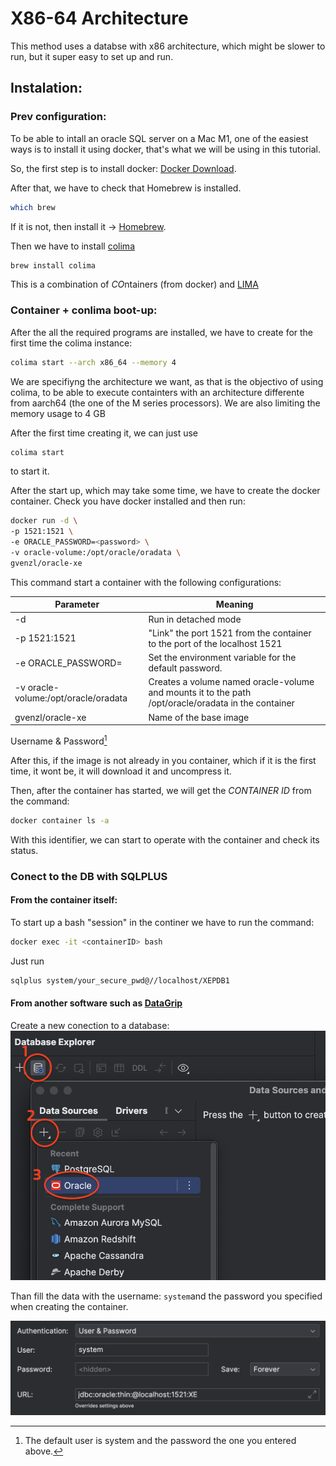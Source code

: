 # X86-64 Architecture

This method uses a databse with x86 architecture, which might be slower to run, but it super easy to set up and run.

## Instalation:
### Prev configuration:
To be able to intall an oracle SQL server on a Mac M1, one of the easiest ways is to install it using docker, that's what we will be using in this tutorial.

So, the first step is to install docker: [Docker Download](https://www.docker.com/get-started/).

After that, we have to check that Homebrew is installed. 
```sh
which brew
```

If it is not, then install it -> [Homebrew](https://brew.sh/).


Then we have to install [colima](https://github.com/abiosoft/colima)
```sh
brew install colima
```
This is a combination of *CO*ntainers (from docker) and [LIMA](https://github.com/lima-vm/lima)


### Container + conlima boot-up:
After the all the required programs are installed, we have to create for the first time the colima instance:
```sh
colima start --arch x86_64 --memory 4
```
We are specifiyng the architecture we want, as that is the objectivo of using colima, to be able to execute containters with an architecture differente from aarch64 (the one of the M series processors). We are also limiting the memory usage to 4 GB

After the first time creating it, we can just use
```sh
colima start
```
to start it.

After the start up, which may take some time, we have to create the docker container. Check you have docker installed and then run:
```sh
docker run -d \
-p 1521:1521 \
-e ORACLE_PASSWORD=<password> \ 
-v oracle-volume:/opt/oracle/oradata \
gvenzl/oracle-xe
```
This command start a container with the following configurations:

| Parameter                            | Meaning                                                                                             |
| ------------------------------------ | --------------------------------------------------------------------------------------------------- |
| -d                                   | Run in detached mode                                                                                |
| -p 1521:1521                         | "Link" the port 1521 from the container to the port of the localhost 1521                           |
| -e ORACLE_PASSWORD=<password>        | Set the environment variable <password> for the default password.                              |
| -v oracle-volume:/opt/oracle/oradata | Creates a volume named oracle-volume and mounts it to the path /opt/oracle/oradata in the container |
| gvenzl/oracle-xe                     | Name of the base image                                                                              |

Username & Password[^1] 

After this, if the image is not already in you container, which if it is the first time, it wont be, it will download it and uncompress it. 

Then, after the container has started, we will get the *CONTAINER ID* from the command:
```sh
docker container ls -a
```
With this identifier, we can start to operate with the container and check its status.



### Conect to the DB with SQLPLUS
#### From the container itself:
To start up a bash "session" in the continer we have to run the command:
```sh
docker exec -it <containerID> bash
```

Just run 
```sh 
sqlplus system/your_secure_pwd@//localhost/XEPDB1
```

#### From another software such as [DataGrip](https://www.jetbrains.com/datagrip/)
Create a new conection to a database:
![Configuration - DataGrip](media/configuration-DataGrip.png)

Than fill the data with the username: ```system```and the password you specified when creating the container.

![Credentials - DataGrip](media/credentials-DataGrip.png)


[^1]: The default user is system and the password the one you entered above.


